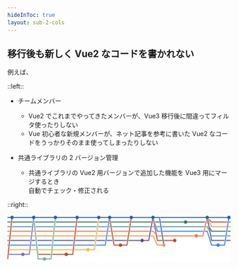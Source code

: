 ```yaml
---
hideInToc: true
layout: sub-2-cols
---
```


## 移行後も新しく Vue2 なコードを書かれない

例えば、

::left::

- チームメンバー

  - Vue2 でこれまでやってきたメンバーが、Vue3 移行後に間違ってフィルタ使ったりしない
  - Vue 初心者な新規メンバーが、ネット記事を参考に書いた Vue2 なコードをうっかりそのまま使ってしまったりしない

- 共通ライブラリの 2 バージョン管理

  - 共通ライブラリの Vue2 用バージョンで追加した機能を Vue3 用にマージするとき  
    自動でチェック・修正される

::right::

![branch](/branch.png)

<style>
  * :deep(.sub-2-cols__grid) {
    grid-template-columns: 1fr 80px;
  }
</style>
